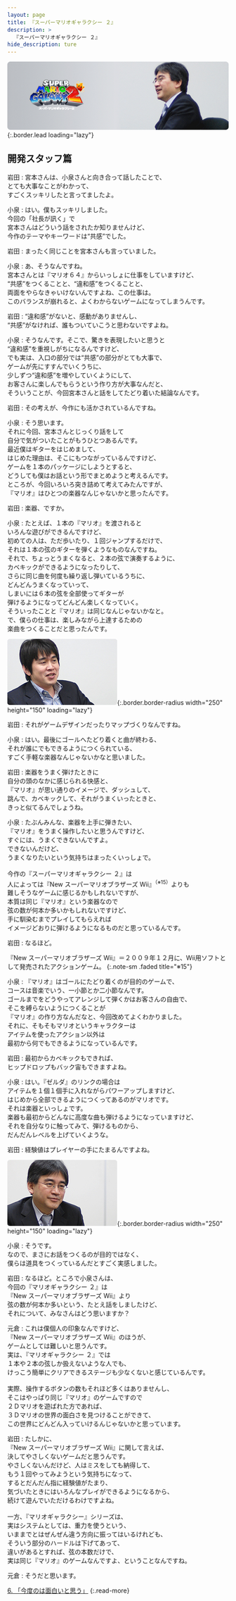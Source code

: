 ```yaml
---
layout: page
title: 『スーパーマリオギャラクシー ２』
description: >
  『スーパーマリオギャラクシー ２』
hide_description: ture
---
```


![](/others/interviews/jp/wii/sb4j/vol2/img/mainvisual5.jpg){:.border.lead loading="lazy"}

## 開発スタッフ篇

岩田
: 宮本さんは、小泉さんと向き合って話したことで、<br>とても大事なことがわかって、<br>すごくスッキリしたと言ってましたよ。

小泉
: はい。僕もスッキリしました。<br>今回の「社長が訊く」で<br>宮本さんはどういう話をされたか知りませんけど、<br>今作のテーマやキーワードは“共感”でした。

岩田
: まったく同じことを宮本さんも言っていました。

小泉
: あ、そうなんですね。<br>宮本さんとは『マリオ６４』からいっしょに仕事をしていますけど、<br>“共感”をつくることと、“違和感”をつくることと、<br>両面をやらなきゃいけないんですよね、この仕事は。<br>このバランスが崩れると、よくわからないゲームになってしまうんです。

岩田
: “違和感”がないと、感動がありませんし、<br>“共感”がなければ、誰もついていこうと思わないですよね。

小泉
: そうなんです。そこで、驚きを表現したいと思うと<br>“違和感”を重視しがちになるんですけど、<br>でも実は、入口の部分では“共感”の部分がとても大事で、<br>ゲームが先にすすんでいくうちに、<br>少しずつ“違和感”を増やしていくようにして、<br>お客さんに楽しんでもらうという作り方が大事なんだと、<br>そういうことが、今回宮本さんと話をしてたどり着いた結論なんです。

岩田
: その考えが、今作にも活かされているんですね。

小泉
: そう思います。<br>それに今回、宮本さんとじっくり話をして<br>自分で気がついたことがもうひとつあるんです。<br>最近僕はギターをはじめまして、<br>はじめた理由は、そこにもつながっているんですけど、<br>ゲームを１本のパッケージにしようとすると、<br>どうしても僕はお話という形でまとめようと考えるんです。<br>ところが、今回いろいろ突き詰めて考えてみたんですが、<br>『マリオ』はひとつの楽器なんじゃないかと思ったんです。

岩田
: 楽器、ですか。

小泉
: たとえば、１本の『マリオ』を渡されると<br>いろんな遊びができるんですけど、<br>初めての人は、ただ歩いたり、１回ジャンプするだけで、<br>それは１本の弦のギターを弾くようなものなんですね。<br>それで、ちょっとうまくなると、２本の弦で演奏するように、<br>カベキックができるようになったりして、<br>さらに同じ曲を何度も繰り返し弾いているうちに、<br>どんどんうまくなっていって、<br>しまいには６本の弦を全部使ってギターが<br>弾けるようになってどんどん楽しくなっていく。<br>そういったことと『マリオ』は同じなんじゃないかなと。<br>で、僕らの仕事は、楽しみながら上達するための<br>楽曲をつくることだと思ったんです。

![](/others/interviews/jp/wii/sb4j/vol2/img/photo15.jpg){:.border.border-radius width="250" height="150" loading="lazy"}

岩田
: それがゲームデザインだったりマップづくりなんですね。

小泉
: はい。最後にゴールへたどり着くと曲が終わる、<br>それが誰にでもできるようにつくられている、<br>すごく手軽な楽器なんじゃないかなと思いました。

岩田
: 楽器をうまく弾けたときに<br>自分の頭のなかに感じられる快感と、<br>『マリオ』が思い通りのイメージで、ダッシュして、<br>跳んで、カベキックして、それがうまくいったときと、<br>きっと似てるんでしょうね。

小泉
: たぶんみんな、楽器を上手に弾きたい、<br>『マリオ』をうまく操作したいと思うんですけど、<br>すぐには、うまくできないんですよ。<br>できないんだけど、<br>うまくなりたいという気持ちはまったくいっしょで。<br><br>今作の『スーパーマリオギャラクシー ２』は<br>人によっては『New スーパーマリオブラザーズ Wii』<sup>（※15）</sup>よりも<br>難しそうなゲームに感じるかもしれないですが、<br>本質は同じ『マリオ』という楽器なので<br>弦の数が何本か多いかもしれないですけど、<br>手に馴染むまでプレイしてもらえれば<br>イメージどおりに弾けるようになるものだと思っているんです。

岩田
: なるほど。

『New スーパーマリオブラザーズ Wii』＝２００９年１２月に、Wii用ソフトとして発売されたアクションゲーム。
{:.note-sm .faded title="※15"}

小泉
: 『マリオ』はゴールにたどり着くのが目的のゲームで、<br>コースは音楽でいう、一小節とか二小節なんです。<br>ゴールまでをどうやってアレンジして弾くかはお客さんの自由で、<br>そこを縛らないようにつくることが<br>『マリオ』の作り方なんだなと、今回改めてよくわかりました。<br>それに、そもそもマリオというキャラクターは<br>アイテムを使ったアクション以外は<br>最初から何でもできるようになっているんです。

岩田
: 最初からカベキックもできれば、<br>ヒップドロップもバック宙もできますよね。

小泉
: はい。『ゼルダ』のリンクの場合は<br>アイテムを１個１個手に入れながらパワーアップしますけど、<br>はじめから全部できるようにつくってあるのがマリオです。<br>それは楽器といっしょです。<br>楽器も最初からどんなに高度な曲も弾けるようになっていますけど、<br>それを自分なりに触ってみて、弾けるものから、<br>だんだんレベルを上げていくような。

岩田
: 経験値はプレイヤーの手にたまるんですよね。

![](/others/interviews/jp/wii/sb4j/vol2/img/photo16.jpg){:.border.border-radius width="250" height="150" loading="lazy"}

小泉
: そうです。<br>なので、まさにお話をつくるのが目的ではなく、<br>僕らは道具をつくっているんだとすごく実感しました。

岩田
: なるほど。ところで小泉さんは、<br>今回の『マリオギャラクシー ２』は<br>『New スーパーマリオブラザーズ Wii』より<br>弦の数が何本か多いという、たとえ話をしましたけど、<br>それについて、みなさんはどう思いますか？

元倉
: これは僕個人の印象なんですけど、<br>『New スーパーマリオブラザーズ Wii』のほうが、<br>ゲームとしては難しいと思うんです。<br>実は、『マリオギャラクシー ２』では<br>１本や２本の弦しか扱えないような人でも、<br>けっこう簡単にクリアできるステージも少なくないと感じているんです。<br><br>実際、操作するボタンの数もそれほど多くはありませんし、<br>そこはやっぱり同じ『マリオ』のゲームですので<br>２Ｄマリオを遊ばれた方であれば、<br>３Ｄマリオの世界の面白さを見つけることができて、<br>この世界にどんどん入っていけるんじゃないかと思っています。

岩田
: たしかに、<br>『New スーパーマリオブラザーズ Wii』に関して言えば、<br>決してやさしくないゲームだと思うんです。<br>やさしくないんだけど、人はミスをしても納得して、<br>もう１回やってみようという気持ちになって、<br>するとだんだん指に経験値がたまり、<br>気づいたときにはいろんなプレイができるようになるから、<br>続けて遊んでいただけるわけですよね。<br><br>一方、『マリオギャラクシー』シリーズは、<br>実はシステムとしては、重力を使うという、<br>いままでとはぜんぜん違う方向に振ってはいるけれども、<br>そういう部分のハードルは下げてあって、<br>違いがあるとすれば、弦の本数だけで、<br>実は同じ『マリオ』のゲームなんですよ、ということなんですね。

元倉
: そうだと思います。

[6. 「今度のは面白いと思う」](6.md)
{:.read-more}

